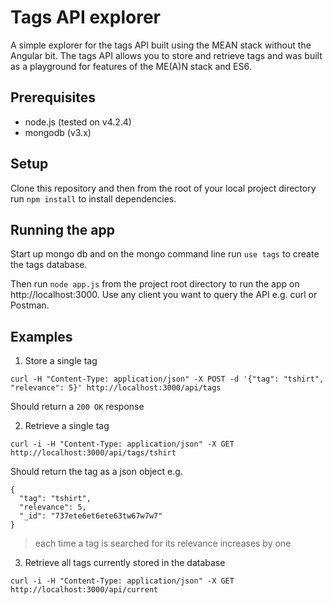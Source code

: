 # Tags API explorer

A simple explorer for the tags API built using the MEAN stack without the Angular bit.
The tags API allows you to store and retrieve tags and was built as a playground for features of the ME(A)N stack and ES6.

## Prerequisites

 - node.js (tested on v4.2.4)
 - mongodb (v3.x)

## Setup

Clone this repository and then from the root of your local project directory run `npm install` to install dependencies.

## Running the app

Start up mongo db and on the mongo command line run  `use tags` to create the tags database.

Then run `node app.js` from the project root directory to run the app on http://localhost:3000. Use any client you want to query the API e.g. curl or Postman.

## Examples

1. Store a single tag

`curl -H "Content-Type: application/json" -X POST -d '{"tag": "tshirt", "relevance": 5}' http://localhost:3000/api/tags`

Should return a `200 OK` response

2. Retrieve a single tag

`curl -i -H "Content-Type: application/json" -X GET http://localhost:3000/api/tags/tshirt`

Should return the tag as a json object e.g.

```
{
  "tag": "tshirt",
  "relevance": 5,
  "_id": "737ete6et6ete63tw67w7w7"
}
```
> each time a tag is searched for its relevance increases by one

3. Retrieve all tags currently stored in the database

`curl -i -H "Content-Type: application/json" -X GET http://localhost:3000/api/current`

